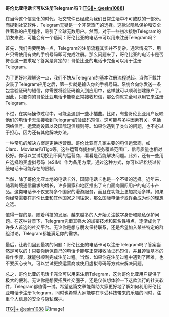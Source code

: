 **哥伦比亚电话卡可以注册Telegram吗？[[TG💪+ @esim1088](https://t.me/s/esim1088)]**

在当今这个信息化的时代，社交软件已经成为我们日常生活中不可或缺的一部分。而提到社交软件，Telegram无疑是一个非常热门的选择。这款以隐私保护和安全性著称的应用程序，吸引了全球无数用户。然而，对于一些初次接触Telegram的朋友来说，可能会有一个疑问：哥伦比亚的电话卡可以用来注册Telegram吗？

首先，我们需要明确一点，Telegram的注册流程其实并不复杂。通常情况下，用户只需使用有效的手机号码即可完成注册。那么问题来了，哥伦比亚的电话卡是否符合这一要求呢？答案是肯定的！哥伦比亚的电话卡完全可以用于注册Telegram。

为了更好地理解这一点，我们不妨从Telegram的基本注册流程说起。当你下载并安装了Telegram应用之后，第一步就是输入你的手机号码。系统会向你发送一条包含验证码的短信，你需要将验证码输入到应用中，这样就可以顺利创建账户了。因此，只要你的哥伦比亚电话卡能够正常接收短信，那么你就完全可以用它来注册Telegram。

不过，在实际操作过程中，可能会遇到一些小插曲。比如，有些哥伦比亚用户反映他们的电话卡无法接收到Telegram的验证码短信。这可能与多种因素有关，包括网络信号、运营商设置以及国际短信规则等。如果你遇到了类似的问题，也不必过于担心，因为还有其他解决办法。

一种常见的解决方案是更换运营商。哥伦比亚有几家主要的电信运营商，如Claro、Movistar和Tigo等。这些运营商提供的服务覆盖范围广，信号质量也相对较好。你可以尝试切换到不同的运营商，看看是否能解决问题。此外，还有一些用户选择购买虚拟号码（eSIM）作为备用方案。通过这种方式，你可以轻松绕过传统电话卡可能存在的限制。

当然，除了哥伦比亚本地的电话卡外，国际电话卡也是一个不错的选择。近年来，随着跨境通信需求的增长，许多国家和地区推出了专门面向国际用户的电话卡产品。这类电话卡不仅支持多个国家的漫游服务，而且在功能上更加灵活多样。如果你经常需要在哥伦比亚和其他国家之间往返，那么国际电话卡或许会成为你的理想之选。

值得一提的是，随着科技的发展，越来越多的人开始关注数字身份和隐私保护问题。在这种背景下，Telegram凭借其强大的加密技术和匿名性特点，逐渐成为了许多人首选的社交平台。无论你是想与朋友保持联系，还是希望加入某些特定的群组讨论，Telegram都能满足你的需求。

最后，让我们回到最初的问题：哥伦比亚的电话卡可以注册Telegram吗？答案当然是可以的！只要你确保自己的电话卡能够正常接收验证码短信，并且遵循基本的操作步骤，就能够顺利完成注册过程。当然，如果你在注册过程中遇到了困难，也不要灰心丧气，可以尝试更换运营商或使用虚拟号码等方式来解决问题。

总之，哥伦比亚的电话卡完全可以用来注册Telegram，这为哥伦比亚用户提供了极大的便利。无论你是想要拓展社交圈子，还是仅仅想体验一下这款流行的社交软件，Telegram都值得一试。希望这篇文章能帮助大家更好地了解如何利用哥伦比亚电话卡注册Telegram，同时也希望大家能够在享受科技带来的乐趣的同时，注重个人信息的安全与隐私保护。

[[TG💪+ @esim1088](https://t.me/s/esim1088) ![Image](https://i.postimg.cc/4NQfJmqS/Snipaste-2025-05-13-00-14-12.png)]